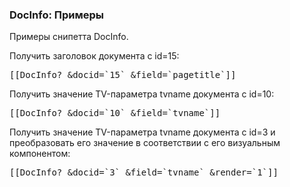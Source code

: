 
<meta http-equiv="Content-Type" content="text/html; charset=utf-8">
<h3>DocInfo: Примеры </h3> 
Примеры снипетта DocInfo.	
<br>
<p>Получить заголовок документа с id=15:</p>
<pre class="brush: html;">[[DocInfo? &docid=`15` &field=`pagetitle`]]</pre>
<p>Получить значение TV-параметра tvname документа с id=10:</p>
<pre class="brush: html;">[[DocInfo? &docid=`10` &field=`tvname`]]</pre>
<p>Получить значение TV-параметра tvname документа с id=3 и преобразовать его значение в соответствии с его визуальным компонентом:</p>
<pre class="brush: html;">[[DocInfo? &docid=`3` &field=`tvname` &render=`1`]]</pre>